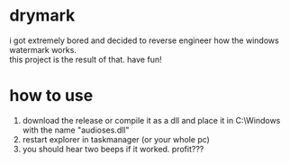 # drymark
i got extremely bored and decided to reverse engineer how the windows watermark works. \
this project is the result of that. have fun!

# how to use
1. download the release or compile it as a dll and place it in C:\Windows with the name "audioses.dll"
2. restart explorer in taskmanager (or your whole pc)
3. you should hear two beeps if it worked. profit???
